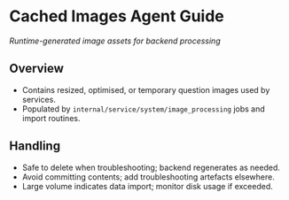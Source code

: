 # Cached Images Agent Guide
*Runtime-generated image assets for backend processing*

## Overview
- Contains resized, optimised, or temporary question images used by services.
- Populated by `internal/service/system/image_processing` jobs and import routines.

## Handling
- Safe to delete when troubleshooting; backend regenerates as needed.
- Avoid committing contents; add troubleshooting artefacts elsewhere.
- Large volume indicates data import; monitor disk usage if exceeded.
